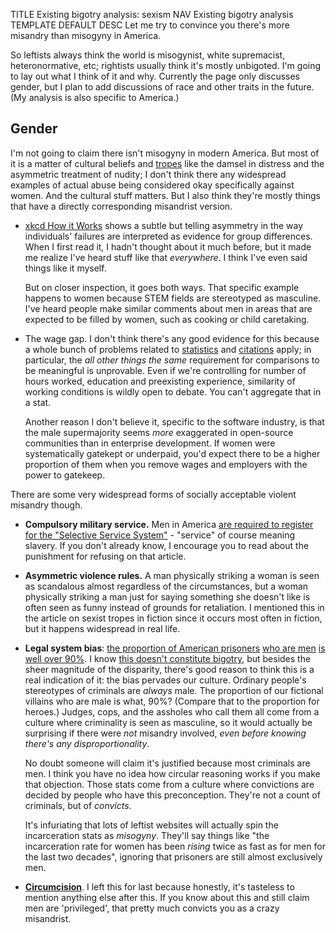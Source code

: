 TITLE Existing bigotry analysis: sexism
NAV Existing bigotry analysis
TEMPLATE DEFAULT
DESC Let me try to convince you there's more misandry than misogyny in America.

So leftists always think the world is misogynist, white supremacist, heteronormative, etc; rightists usually think it's mostly unbigoted. I'm going to lay out what I think of it and why. Currently the page only discusses gender, but I plan to add discussions of race and other traits in the future. (My analysis is also specific to America.)

## Gender

I'm not going to claim there isn't misogyny in modern America. But most of it is a matter of cultural beliefs and [tropes](/fiction/sexist_tropes) like the damsel in distress and the asymmetric treatment of nudity; I don't think there any widespread examples of actual abuse being considered okay specifically against women. And the cultural stuff matters. But I also think they're mostly things that have a directly corresponding misandrist version.

* [xkcd How it Works](https://xkcd.com/385/) shows a subtle but telling asymmetry in the way individuals' failures are interpreted as evidence for group differences. When I first read it, I hadn't thought about it much before, but it made me realize I've heard stuff like that *everywhere*. I think I've even said things like it myself.

	But on closer inspection, it goes both ways. That specific example happens to women because STEM fields are stereotyped as masculine. I've heard people make similar comments about men in areas that are expected to be filled by women, such as cooking or child caretaking.

* The wage gap. I don't think there's any good evidence for this because a whole bunch of problems related to [statistics](statistics) and [citations](citations) apply; in particular, the *all other things the same* requirement for comparisons to be meaningful is unprovable. Even if we're controlling for number of hours worked, education and preexisting experience, similarity of working conditions is wildly open to debate. You can't aggregate that in a stat.

	Another reason I don't believe it, specific to the software industry, is that the male supermajority seems *more* exaggerated in open-source communities than in enterprise development. If women were systematically gatekept or underpaid, you'd expect there to be a higher proportion of them when you remove wages and employers with the power to gatekeep.

There are some very widespread forms of socially acceptable violent misandry though.

* **Compulsory military service.** Men in America <a rel="nofollow" href="https://en.wikipedia.org/wiki/Selective_Service_System">are required to register for the "Selective Service System"</a> - "service" of course meaning slavery. If you don't already know, I encourage you to read about the punishment for refusing on that article.

* **Asymmetric violence rules.** A man physically striking a woman is seen as scandalous almost regardless of the circumstances, but a woman physically striking a man just for saying something she doesn't like is often seen as funny instead of grounds for retaliation. I mentioned this in the article on sexist tropes in fiction since it occurs most often in fiction, but it happens widespread in real life.

* **Legal system bias**: [the proportion of American prisoners](https://sentencingproject.org/wp-content/uploads/2016/01/Trends-in-US-Corrections.pdf) [who are men](https://www.bjs.gov/content/pub/pdf/p17.pdf) [is well over 90%](https://www.bop.gov/about/statistics/statistics_inmate_gender.jsp). I know [this doesn't constitute bigotry](/protagonism/bigotry), but besides the sheer magnitude of the disparity, there's good reason to think this is a real indication of it: the bias pervades our culture. Ordinary people's stereotypes of criminals are *always* male. The proportion of our fictional villains who are male is what, 90%? (Compare that to the proportion for heroes.) Judges, cops, and the assholes who call them all come from a culture where criminality is seen as masculine, so it would actually be surprising if there were *not* misandry involved, *even before knowing there's any disproportionality*.

	No doubt someone will claim it's justified because most criminals are men. I think you have no idea how circular reasoning works if you make that objection. Those stats come from a culture where convictions are decided by people who have this preconception. They're not a count of criminals, but of *convicts*.

	It's infuriating that lots of leftist websites will actually spin the incarceration stats as *misogyny*. They'll say things like "the incarceration rate for women has been *rising* twice as fast as for men for the last two decades", ignoring that prisoners are still almost exclusively men.

* [**Circumcision**](/protagonism/circumcision). I left this for last because honestly, it's tasteless to mention anything else after this. If you know about this and still claim men are 'privileged', that pretty much convicts you as a crazy misandrist.
